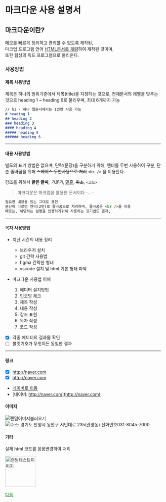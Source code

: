 # 마크다운 사용 설명서

## 마크다운이란?

메모를 빠르게 정리하고 관리할 수 있도록 제작된, <br />
마크업 프로그램 언어 <u>HTML문서를 개량</u>하여 제작된 것이며, <br />
또한 웹상의 워드 프로그램으로 불리운다. <br />

### 사용방법

#### 제목 사용방법
제목은 하나의 범위기준에서 제목(title)을 지정하는 것으로, 전체문서의 레벨을 맞추는 것으로 heading 1 ~ heading 6로 불리우며, 최대 6개까지 가능

``` markdown
// h1 - 하나 웹문서에서는 1번만 사용 가능
# heading 1
## heading 2 
### heading 3
#### heading 4
##### heading 5
###### heading 6

```
---

#### 내용 사용방법

별도의 표기 방법은 없으며, 단락(문장)을 구분하기 위해, 엔터를 두번 사용하여 구분,
단순 줄바꿈을 위해 ~~스페이스 두번사용으로 처리~~ `<br />` 을 이용한다.

강조를 위해서 **굵은 글씨**, *기울기*, <u>밑줄</u>, ~~취소~~, `<코드>` 

>마크다운은 마크업을 활용한 문서이다 -...-

``` markdown
필요한 내용을 있는 그대로 표현 
문단이 다르면 엔터(2번)로 줄바꿈으로 처리하며, 줄바꿈은 <br />을 이용  
때로는, 해당하는 설명을 인용하기위해 사용하는 표기법도 존재,
```
---

#### 목차 사용방법

- 지난 시간의 내용 정리
  - 브라우저 설치
  - git 간략 사용법
  - figma 간략한 형태
  - vscode 설치 및 html 기본 형태 파악

- 마크다운 사용법 이해
  1. 에디터 설치방법
  2. 인코딩 체크
  3. 제목 작성
  4. 내용 작성
  5. 강조 표현
  5. 목차 작성
  6. 코드 작성

- [x] 각종 에디터의 결과물 확인
- [ ] 불릿기호가 무엇이든 동일한 결과
---

#### 링크
 - [x] http://naver.com  <br />
 - [x] <http://naver.com>  <br />
 - [네이버로 이동](http://naver.com) <br />
 - [네이버: http://naver.com](http://naver.com)

#### 이미지
  ![랜덤이미지불러오기](https://picsum.photos/200/300) <br />
  ![주소: 경기도 안양시 동안구 시민대로 235(관양동) 전화번호031-8045-7000](https://www.anyang.go.kr/main/contents.do?key=305)
 

#### 기타
실제 html 코드를 응용변경하여 처리


<img src="https://picsum.photos/200/300" alt="랜덤테스트이미지" width="100px" />  

<a href= "https://daum.net"><font color=green>다음</font></a>



